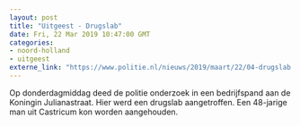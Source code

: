 ```yaml
---
layout: post
title: "Uitgeest - Drugslab"
date: Fri, 22 Mar 2019 10:47:00 GMT
categories: 
- noord-holland 
- uitgeest 
externe_link: "https://www.politie.nl/nieuws/2019/maart/22/04-drugslab.html"
---
```


Op donderdagmiddag deed de politie onderzoek in een bedrijfspand aan de Koningin Julianastraat. Hier werd een drugslab aangetroffen. Een 48-jarige man uit Castricum kon worden aangehouden.
